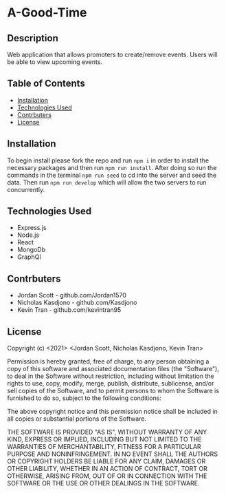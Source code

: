 # A-Good-Time

## Description 

Web application that allows promoters to create/remove events. Users will be able to view upcoming events. 

## Table of Contents
- [Installation](#installation)
- [Technologies Used](#technologies-used)
- [Contrbuters](#contrbuters)
- [License](#license)

## Installation

To begin install please fork the repo and run `npm i` in order to install the necessary packages and then run `npm run install`. After doing so run the commands in the terminal `npm run seed` to cd into the server and seed the data. Then run `npm run develop` which will allow the two servers to run concurrently.

## Technologies Used
- Express.js
- Node.js
- React 
- MongoDb
- GraphQl


## Contrbuters 
- Jordan Scott - github.com/Jordan1570
- Nicholas Kasdjono - github.com/Kasdjono
- Kevin Tran - github.com/kevintran95

## License
Copyright (c) <2021> <Jordan Scott, Nicholas Kasdjono, Kevin Tran>

Permission is hereby granted, free of charge, to any person obtaining a copy
of this software and associated documentation files (the "Software"), to deal
in the Software without restriction, including without limitation the rights
to use, copy, modify, merge, publish, distribute, sublicense, and/or sell
copies of the Software, and to permit persons to whom the Software is
furnished to do so, subject to the following conditions:

The above copyright notice and this permission notice shall be included in all
copies or substantial portions of the Software.

THE SOFTWARE IS PROVIDED "AS IS", WITHOUT WARRANTY OF ANY KIND, EXPRESS OR
IMPLIED, INCLUDING BUT NOT LIMITED TO THE WARRANTIES OF MERCHANTABILITY,
FITNESS FOR A PARTICULAR PURPOSE AND NONINFRINGEMENT. IN NO EVENT SHALL THE
AUTHORS OR COPYRIGHT HOLDERS BE LIABLE FOR ANY CLAIM, DAMAGES OR OTHER
LIABILITY, WHETHER IN AN ACTION OF CONTRACT, TORT OR OTHERWISE, ARISING FROM,
OUT OF OR IN CONNECTION WITH THE SOFTWARE OR THE USE OR OTHER DEALINGS IN THE
SOFTWARE.